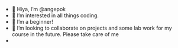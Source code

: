 - 👋 Hiya, I’m @angepok
- 👀 I’m interested in all things coding. 
- 🌱 I’m a beginner!
- 💞️ I’m looking to collaborate on projects and some lab work for my course in the future. Please take care of me
- 

<!---
angepok/angepok is a ✨ special ✨ repository because its `README.md` (this file) appears on your GitHub profile.
You can click the Preview link to take a look at your changes.
--->
